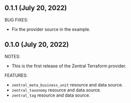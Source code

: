 ## 0.1.1 (July 20, 2022)

BUG FIXES:

 * Fix the provider source in the example.

## 0.1.0 (July 20, 2022)

NOTES:

 * This is the first release of the Zentral Terraform provider.

FEATURES:

 * `zentral_meta_business_unit` resource and data source.
 * `zentral_taxonomy` resource and data source.
 * `zentral_tag` resource and data source.
